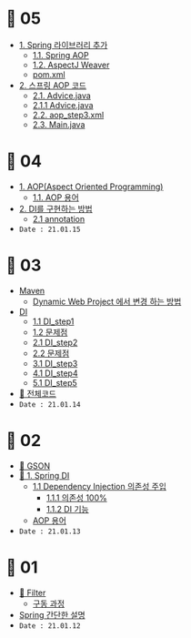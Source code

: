 
# 🎉 05
- [1. Spring 라이브러리 추가](#1-spring-라이브러리-추가)
  - [1.1. Spring AOP](#11-spring-aop)
  - [1.2. AspectJ Weaver](#12-aspectj-weaver)
  - [pom.xml](#pomxml)
- [2. 스프링 AOP 코드](#2-스프링-aop-코드)
  - [2.1. Advice.java](#21-advicejava)
  - [2.1.1 Advice.java](#211-advicejava)
  - [2.2. aop_step3.xml](#22-aop_step3xml)
  - [2.3. Main.java](#23-mainjava)


# 🎉 04
- [1. AOP(Aspect Oriented Programming)](#1-aopaspect-oriented-programming)
  - [1.1. AOP 용어](#11-aop-용어)
- [2. DI를 구현하는 방법](#2-di를-구현하는-방법)
  - [2.1 annotation](#21-annotation)
- `Date : 21.01.15`

# 🎉 03
- [Maven](#maven)
  - [Dynamic Web Project 에서 변경 하는 방법](#dynamic-web-project-에서-변경-하는-방법)
- [DI](#di)
  - [1.1 DI_step1](#11-di_step1)
  - [1.2 문제점](#12-문제점)
  - [2.1 DI_step2](#21-di_step2)
  - [2.2 문제점](#22-문제점)
  - [3.1 DI_step3](#31-di_step3)
  - [4.1 DI_step4](#41-di_step4)
  - [5.1 DI_step5](#51-di_step5)
- [📁 전체코드](#-전체코드)
- `Date : 21.01.14`

# 🎉 02
- [📁 GSON](02.GSON.md)
- [📁 1. Spring DI](03.Spring_DI.md)
  - [1.1 Dependency Injection 의존성 주입](#11-dependency-injection-의존성-주입)
    - [1.1.1 의존성 100%](#111-의존성-100)
    - [1.1.2 DI 기능](#112-di-기능)
  - [AOP 용어](#aop-용어)
- `Date : 21.01.13`
 
# 🎉 01
- [📁 Filter](01.Servelt_filter.md)
  - [구동 과정](#구동-과정)
- [Spring 간단한 설명](#spring) 
- `Date : 21.01.12`

